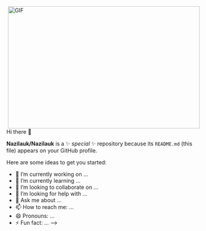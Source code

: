 
 
 <img align="right" alt="GIF" src="https://github.com/nazilauk/nazilauk/blob/main/code.gif?raw=true" width="500" height="320" />


Hi there 👋

**Nazilauk/Nazilauk** is a ✨ _special_ ✨ repository because its `README.md` (this file) appears on your GitHub profile.

Here are some ideas to get you started:

- 🔭 I’m currently working on ...
- 🌱 I’m currently learning ...
- 👯 I’m looking to collaborate on ...
- 🤔 I’m looking for help with ...
- 💬 Ask me about ...
- 📫 How to reach me: ...
- 😄 Pronouns: ...
- ⚡ Fun fact: ...
-->
